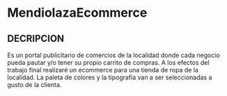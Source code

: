 # MendiolazaEcommerce
## DECRIPCION
Es un portal publicitario de comercios de la localidad donde cada negocio pueda pautar y/o tener su propio carrito
de compras.
A los efectos del trabajo final realizaré un ecommerce para una tienda de ropa de la localidad.
La paleta de colores y la tipografía van a ser seleccionadas a gusto de la clienta.
